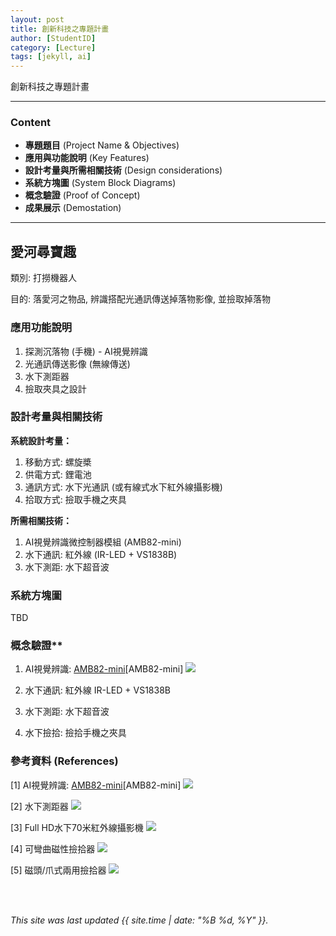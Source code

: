 ```yaml
---
layout: post
title: 創新科技之專題計畫
author: [StudentID]
category: [Lecture]
tags: [jekyll, ai]
---
```


創新科技之專題計畫

---
### Content
* **專題題目** (Project Name & Objectives)
* **應用與功能說明** (Key Features)
* **設計考量與所需相關技術** (Design considerations)
* **系統方塊圖** (System Block Diagrams)
* **概念驗證** (Proof of Concept)
* **成果展示** (Demostation)

---
## 愛河尋寶趣
類別: 打撈機器人 <br>

目的: 落愛河之物品, 辨識搭配光通訊傳送掉落物影像, 並撿取掉落物<br>

### 應用功能說明
1. 探測沉落物 (手機) - AI視覺辨識 
2. 光通訊傳送影像 (無線傳送)
3. 水下測距器
4. 撿取夾具之設計

### 設計考量與相關技術
**系統設計考量：**<br>
1. 移動方式: 螺旋槳
2. 供電方式: 鋰電池
3. 通訊方式: 水下光通訊 (或有線式水下紅外線攝影機)
4. 拾取方式: 撿取手機之夾具

**所需相關技術：**
1. AI視覺辨識微控制器模組 (AMB82-mini)
2. 水下通訊: 紅外線 (IR-LED + VS1838B)
3. 水下測距: 水下超音波


### 系統方塊圖
TBD

### 概念驗證**
1. AI視覺辨識: [AMB82-mini](https://www.ruten.com.tw/item/show?22308071996883)[AMB82-mini]
![](https://gcs.rimg.com.tw/g1/0/e5/d3/22308071996883_434.jpg)

1. 水下通訊: 紅外線 IR-LED + VS1838B

2. 水下測距: 水下超音波

3. 水下撿拾: 撿拾手機之夾具

### 參考資料 (References)
[1] AI視覺辨識: [AMB82-mini](https://www.ruten.com.tw/item/show?22308071996883)[AMB82-mini]
![](https://gcs.rimg.com.tw/g1/0/e5/d3/22308071996883_434.jpg)

[2] 水下測距器
![](https://www.hnq5188.com/ueditor/php/upload/image/20210615/1623735813455261.jpg)

[3] Full HD水下70米紅外線攝影機 
![](https://www.gxun.com.tw/templates/cache/26471/images/products/photobig-26471-805011.png?35326)
 
[4] 可彎曲磁性撿拾器
![](https://tshop.r10s.com/7b4/866/2842/aef4/803d/2d22/ced9/114deaabc10242ac110004.jpg?_ex=486x486)

[5] 磁頭/爪式兩用撿拾器 
![](https://ct.yimg.com/xd/api/res/1.2/8hDX0xHmVq2HbgZlZQhZ9A--/YXBwaWQ9eXR3YXVjdGlvbnNlcnZpY2U7aD03MDA7cT04NTtyb3RhdGU9YXV0bzt3PTcwMA--/https://s.yimg.com/ob/image/d972e0df-7662-40bc-aa6f-41bea52a5b3f.jpg)

<br>
<br>

*This site was last updated {{ site.time | date: "%B %d, %Y" }}.*


